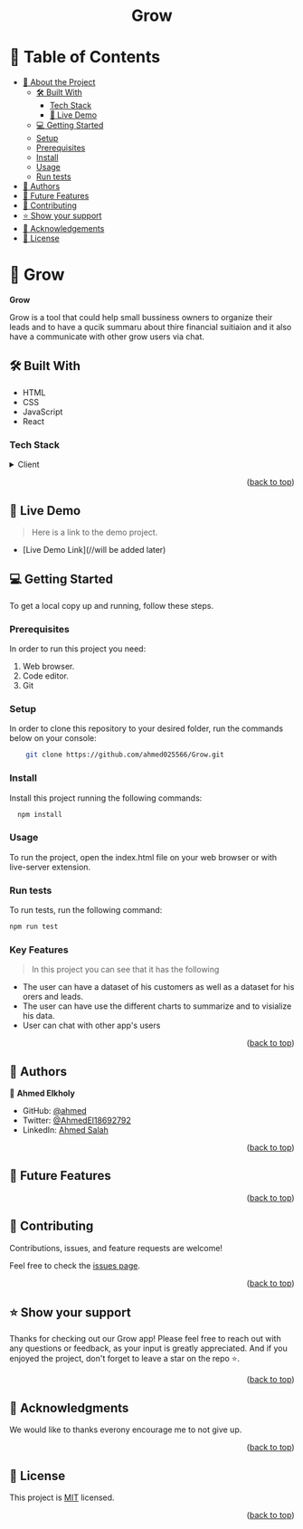 <a name="readme-top"></a>
<div align="center">
  <h1><b>Grow</b></h1>
</div>

<!-- TABLE OF CONTENTS -->

# 📗 Table of Contents

- [📖 About the Project](#about-project)
  - [🛠 Built With](#built-with)
    - [Tech Stack](#tech-stack) 
    - [🚀 Live Demo](#live-demo)
  - [💻 Getting Started](#getting-started)
  - [Setup](#setup)
  - [Prerequisites](#prerequisites)
  - [Install](#install)
  - [Usage](#usage)
  - [Run tests](#run-tests)
- [👥 Authors](#authors)
- [🔭 Future Features](#future-features)
- [🤝 Contributing](#contributing)
- [⭐️ Show your support](#support)
- [🙏 Acknowledgements](#acknowledgements)
- [📝 License](#license)

<!-- PROJECT DESCRIPTION -->

# 📖 Grow <a name="about-project"></a>

**Grow** 

Grow is a tool that could help small bussiness owners to organize their leads and to have a qucik summaru about thire financial suitiaion and it also have a communicate with other grow users via chat.


## 🛠 Built With <a name="built-with"></a>

- HTML
- CSS
- JavaScript
- React

### Tech Stack <a name="tech-stack"></a>

<details>
  <summary>Client</summary>
  <ul>
    <li><a href="https://developer.mozilla.org/es/docs/Web/HTML">HTML</a></li>
    <li><a href="https://developer.mozilla.org/es/docs/Web/CSS">CSS</a></li>
    <li><a href="https://developer.mozilla.org/es/docs/Web/JavaScript">JavaScript</a></li>
     <li><a href="https://react.dev/">React</a></li>
  </ul>
</details>

<p align="right">(<a href="#readme-top">back to top</a>)</p>

## 🚀 Live Demo <a name="live-demo"></a>

> Here is a link to the demo project.

- [Live Demo Link](//will be added later)


## 💻 Getting Started <a name="getting-started"></a>

To get a local copy up and running, follow these steps.

### Prerequisites

In order to run this project you need:

1. Web browser.
2. Code editor.
3. Git

### Setup

In order to clone this repository to your desired folder, run the commands below on your console:

```sh
    git clone https://github.com/ahmed025566/Grow.git
```

### Install

Install this project running the following commands:

```sh
  npm install
```

### Usage

To run the project, open the index.html file on your web browser or with live-server extension.

### Run tests

To run tests, run the following command:

```sh
npm run test
```

### Key Features <a name="key-features"></a>

> In this project you can see that it has the following

- The user can have a dataset of his customers as well as a dataset for his orers and leads.
- The user can have use the different charts to summarize and to visialize his data.
- User can chat with other app's users


<p align="right">(<a href="#readme-top">back to top</a>)</p>

<!-- AUTHORS -->

## 👥 Authors <a name="authors"></a>

👤 **Ahmed Elkholy**

- GitHub: [@ahmed](https://github.com/ahmed025566)
- Twitter: [@AhmedEl18692792](https://twitter.com/AhmedEl18692792)
- LinkedIn: [Ahmed Salah](https://www.linkedin.com/in/ahmed-salah025566/)

<p align="right">(<a href="#readme-top">back to top</a>)</p>

## 🔭 Future Features <a name="future-features"></a>

<p align="right">(<a href="#readme-top">back to top</a>)</p>

<!-- CONTRIBUTING -->

## 🤝 Contributing <a name="contributing"></a>

Contributions, issues, and feature requests are welcome!

Feel free to check the [issues page](https://github.com/ahmed025566/Grow.git/issues).

<p align="right">(<a href="#readme-top">back to top</a>)</p>

<!-- SUPPORT -->

## ⭐️ Show your support <a name="support"></a>

Thanks for checking out our Grow app! Please feel free to reach out with any questions or feedback, as your input is greatly appreciated. And if you enjoyed the project, don't forget to leave a star on the repo ⭐️.

<p align="right">(<a href="#readme-top">back to top</a>)</p>

<!-- ACKNOWLEDGEMENTS -->

## 🙏 Acknowledgments <a name="acknowledgements"></a>

We would like to thanks everony encourage me to not give up.<p align="right">(<a href="#readme-top">back to top</a>)</p>

<!-- FAQ (optional) -->

<!-- LICENSE -->

## 📝 License <a name="license"></a>

This project is [MIT](./LICENSE) licensed.

<p align="right">(<a href="#readme-top">back to top</a>)</p>